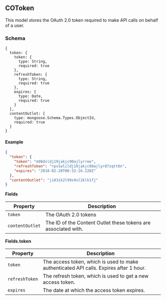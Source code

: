 ## COToken

This model stores the OAuth 2.0 token required to make API calls on behalf of a user.

### Schema

```javascript-left
{
  token: {
    token: {
      type: String,
      required: true
    },
    refreshToken: {
      type: String,
      required: true
    },
    expires: {
      type: Date,
      required: true
    }
  },
  contentOutlet: {
    type: mongoose.Schema.Types.ObjectId,
    required: true
  }
}
```

#### Example

```json
{
  "token": {
    "token": "m98dsldj19jakjc90ajlyrree",
    "refreshToken": "rpv1wlildj19jakjc90ajlyr87zqtt6n",
    "expires": "2018-02-20T00:32:16.220Z"
  },
  "contentOutlet": "ji83ik2l99s9sl2klk1fj"
}
```
  **Fields**

Property         | Description
-----------------|-----------------
`token`          | The OAuth 2.0 tokens
`contentOutlet`  | The ID of the Content Outlet these tokens are associated with.

  **Fields.token**

Property         | Description
-----------------|-----------------
`token`          | The access token, which is used to make authenticated API calls. Expires after 1 hour.
`refreshToken`   | The refresh token, which is used to get a new access token.
`expires`        | The date at which the access token expires.

